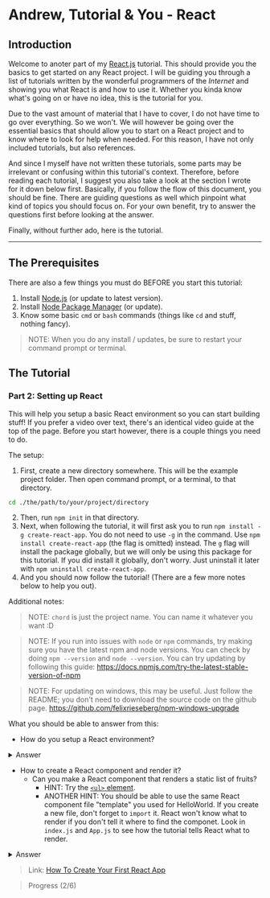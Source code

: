 # Andrew, Tutorial & You - React

## Introduction
Welcome to anoter part of my [React.js](https://reactjs.org/) tutorial. This should provide you the basics to get started on any React project. I will be guiding you through a list of tutorials written by the wonderful programmers of the _Internet_ and showing you what React is and how to use it. Whether you kinda know what's going on or have no idea, this is the tutorial for you.

Due to the vast amount of material that I have to cover, I do not have time to go over everything. So we won't. We will however be going over the essential basics that should allow you to start on a React project and to know where to look for help when needed. For this reason, I have not only included tutorials, but also references.

And since I myself have not written these tutorials, some parts may be irrelevant or confusing within this tutorial's context. Therefore, before reading each tutorial, I suggest you also take a look at the section I wrote for it down below first. Basically, if you follow the flow of this document, you should be fine. There are guiding questions as well which pinpoint what kind of topics you should focus on. For your own benefit, try to answer the questions first before looking at the answer.

Finally, without further ado, here is the tutorial.

---

## The Prerequisites
There are also a few things you must do BEFORE you start this tutorial:
1. Install [Node.js](https://nodejs.org) (or update to latest version).
2. Install [Node Package Manager](https://www.npmjs.com) (or update).
3. Know some basic `cmd` or `bash` commands (things like `cd` and stuff, nothing fancy).

> NOTE: When you do any install / updates, be sure to restart your command prompt or terminal.

## The Tutorial

### Part 2: Setting up React
This will help you setup a basic React environment so you can start building stuff! If you prefer a video over text, there's an identical video guide at the top of the page. Before you start however, there is a couple things you need to do.

The setup:
1. First, create a new directory somewhere. This will be the example project folder. Then open command prompt, or a terminal, to that directory.
```bash
cd ./the/path/to/your/project/directory
```
2. Then, run `npm init` in that directory.
3. Next, when following the tutorial, it will first ask you to run `npm install -g create-react-app`. You do not need to use `-g` in the command. Use `npm install create-react-app` (the flag is omitted) instead. The `g` flag will install the package globally, but we will only be using this package for this tutorial. If you did install it globally, don't worry. Just uninstall it later with `npm uninstall create-react-app`.
4. And you should now follow the tutorial! (There are a few more notes below to help you out).

Additional notes:
> NOTE: `chord` is just the project name. You can name it whatever you want :D

> NOTE: If you run into issues with `node` or `npm` commands, try making sure you have the latest npm and node versions. You can check by doing `npm --version` and `node --version`. You can try updating by following this guide:
https://docs.npmjs.com/try-the-latest-stable-version-of-npm

> NOTE: For updating on windows, this may be useful. Just follow the README; you don't need to download the source code on the github page.
https://github.com/felixrieseberg/npm-windows-upgrade

What you should be able to answer from this:
- How do you setup a React environment?

<details>
  <summary>Answer</summary>
  <p>
    You should follow the tutorial more closely. If that's not helpful, try looking online. There are too many small details to put here.
  </p>
</details>

- How to create a React component and render it?
  - Can you make a React component that renders a static list of fruits?
    - HINT: Try the [`<ul>` element](https://developer.mozilla.org/en-US/docs/Web/HTML/Element/ul).
    - ANOTHER HINT: You should be able to use the same React component file "template" you used for HelloWorld. If you create a new file, don't forget to `import` it. React won't know what to render if you don't tell it where to find the componet. Look in `index.js` and `App.js` to see how the tutorial tells React what to render.

<details>
  <summary>Answer</summary>
  <pre><code>
// ... boilerplate code ...
function render()
{
  return (
    &lt;ul>
      &lt;li>Item 1&lt;/li>
      &lt;li>Item 2&lt;/li>
      &lt;li>Item 3&lt;/li>
    &lt;/ul>
  );
}
  </code></pre>
</details>

> Link: [How To Create Your First React App](https://coderjourney.com/tutorials/how-to-create-your-first-react-app/)

> Progress (2/6)

